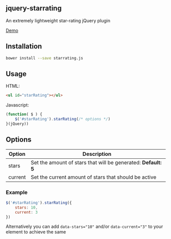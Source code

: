 ## jquery-starrating

An extremely lightweight star-rating jQuery plugin

[Demo](https://codepen.io/zanderwar/pen/XZbjdX)

## Installation
```bash
bower install --save starrating.js
```

## Usage
HTML:
```html
<ul id="starRating"></ul>
```

Javascript:
```javascript
(function( $ ) {
    $('#starRating').starRating(/* options */)
}(jQuery))
```

## Options
| Option  | Description                                                    |
|---------|----------------------------------------------------------------|
| stars   | Set the amount of stars that will be generated: **Default: 5** |
| current | Set the current amount of stars that should be active          |

### Example
```javascript
$('#starRating').starRating({
    stars: 10,
    current: 3
}) 
```

Alternatively you can add `data-stars="10"` and/or `data-current="3"` to your element to achieve the same